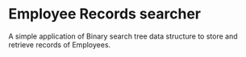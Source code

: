 # Employee Records searcher

A simple application of Binary search tree data structure to store and retrieve records of Employees.
